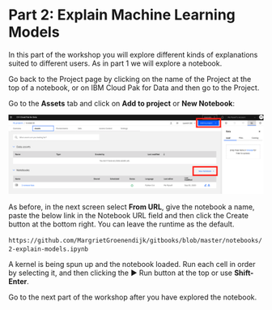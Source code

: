 # Part 2: Explain Machine Learning Models

In this part of the workshop you will explore different kinds of explanations suited to different users. As in part 1 we will explore a notebook. 

Go back to the Project page by clicking on the name of the Project at the top of a notebook, or on IBM Cloud Pak for Data and then go to the Project. 

Go to the **Assets** tab and click on **Add to project** or **New Notebook**:

![](.gitbook/assets/screenshot-2020-09-03-at-11.49.59.png)

As before, in the next screen select **From URL**, give the notebook a name, paste the below link in the Notebook URL field and then click the Create button at the bottom right. You can leave the runtime as the default. 

`https://github.com/MargrietGroenendijk/gitbooks/blob/master/notebooks/2-explain-models.ipynb`

A kernel is being spun up and the notebook loaded. Run each cell in order by selecting it, and then clicking the ▶︎ Run button at the top or use **Shift-Enter**. 

Go to the next part of the workshop after you have explored the notebook.

